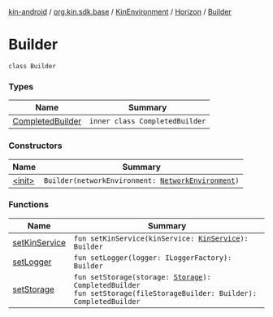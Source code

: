 [kin-android](../../../../index.md) / [org.kin.sdk.base](../../../index.md) / [KinEnvironment](../../index.md) / [Horizon](../index.md) / [Builder](./index.md)

# Builder

`class Builder`

### Types

| Name | Summary |
|---|---|
| [CompletedBuilder](-completed-builder/index.md) | `inner class CompletedBuilder` |

### Constructors

| Name | Summary |
|---|---|
| [&lt;init&gt;](-init-.md) | `Builder(networkEnvironment: `[`NetworkEnvironment`](../../../../org.kin.sdk.base.stellar.models/-network-environment/index.md)`)` |

### Functions

| Name | Summary |
|---|---|
| [setKinService](set-kin-service.md) | `fun setKinService(kinService: `[`KinService`](../../../../org.kin.sdk.base.network.services/-kin-service/index.md)`): Builder` |
| [setLogger](set-logger.md) | `fun setLogger(logger: ILoggerFactory): Builder` |
| [setStorage](set-storage.md) | `fun setStorage(storage: `[`Storage`](../../../../org.kin.sdk.base.storage/-storage/index.md)`): CompletedBuilder`<br>`fun setStorage(fileStorageBuilder: Builder): CompletedBuilder` |
